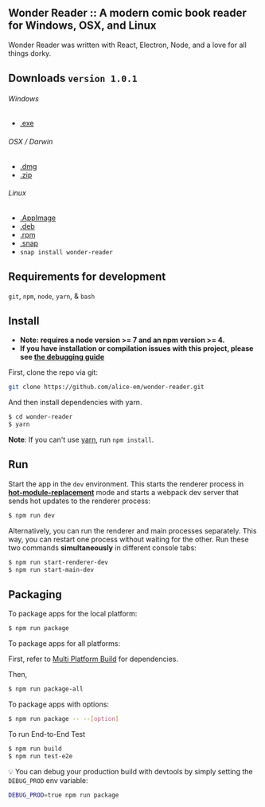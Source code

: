 ## Wonder Reader :: A modern comic book reader for Windows, OSX, and Linux
Wonder Reader was written with React, Electron, Node, and a love for all things dorky.

## Downloads `version 1.0.1`
###### Windows
* [.exe](http://sevenouncestudios.com/wonder-reader/bin/1.0.1/Wonder%20Reader%20Setup%201.0.1.exe)
###### OSX / Darwin
* [.dmg](http://sevenouncestudios.com/wonder-reader/bin/1.0.1/Wonder%20Reader-1.0.1.dmg)
* [.zip](http://sevenouncestudios.com/wonder-reader/bin/1.0.1/Wonder%20Reader-1.0.1-mac.zip)
###### Linux
* [.AppImage](http://sevenouncestudios.com/wonder-reader/bin/1.0.1/wonder-reader-1.0.1-x86_64.AppImage)
* [.deb](http://sevenouncestudios.com/wonder-reader/bin/1.0.1/wonder-reader_1.0.1_amd64.deb)
* [.rpm](http://sevenouncestudios.com/wonder-reader/bin/1.0.1/wonder-reader-1.0.1.x86_64.rpm)
* [.snap](http://sevenouncestudios.com/wonder-reader/bin/1.0.1/wonder-reader_1.0.1_amd64.snap)
* `snap install wonder-reader`

## Requirements for development
`git`, `npm`, `node`, `yarn`, & `bash`

## Install

* **Note: requires a node version >= 7 and an npm version >= 4.**
* **If you have installation or compilation issues with this project, please see [the debugging guide](https://github.com/chentsulin/electron-react-boilerplate/issues/400)**

First, clone the repo via git:

```bash
git clone https://github.com/alice-em/wonder-reader.git
```

And then install dependencies with yarn.

```bash
$ cd wonder-reader
$ yarn
```
**Note**: If you can't use [yarn](https://github.com/yarnpkg/yarn), run `npm install`.

## Run

Start the app in the `dev` environment. This starts the renderer process in [**hot-module-replacement**](https://webpack.js.org/guides/hmr-react/) mode and starts a webpack dev server that sends hot updates to the renderer process:

```bash
$ npm run dev
```

Alternatively, you can run the renderer and main processes separately. This way, you can restart one process without waiting for the other. Run these two commands **simultaneously** in different console tabs:

```bash
$ npm run start-renderer-dev
$ npm run start-main-dev
```

## Packaging

To package apps for the local platform:

```bash
$ npm run package
```

To package apps for all platforms:

First, refer to [Multi Platform Build](https://www.electron.build/multi-platform-build) for dependencies.

Then,
```bash
$ npm run package-all
```

To package apps with options:

```bash
$ npm run package -- --[option]
```

To run End-to-End Test

```bash
$ npm run build
$ npm run test-e2e
```

:bulb: You can debug your production build with devtools by simply setting the `DEBUG_PROD` env variable:
```bash
DEBUG_PROD=true npm run package
```
